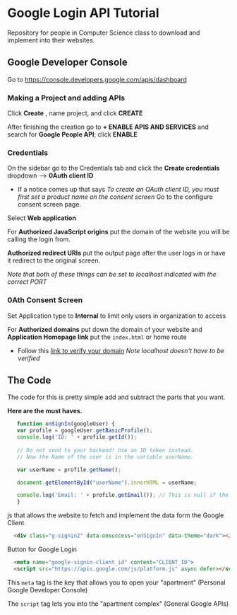 # Google Login API Tutorial
Repository for people in Computer Science class to download and implement into their websites.
<br>


## Google Developer Console 
  Go to https://console.developers.google.com/apis/dashboard
  
 ### Making a Project and adding APIs
  
  Click **Create** , name project, and click **CREATE**
  
  After finishing the creation go to **+ ENABLE APIS AND SERVICES** and search for **Google People API**; click **ENABLE**
  
  
  ### Credentials
 
  On the sidebar go to the Credentials tab and click the **Create credentials** dropdown --> **0Auth client ID**
 
  * If a notice comes up that says _To create an OAuth client ID, you must first set a product name on the consent screen_ Go to the  configure consent screen page.

  Select **Web application**  

  For **Authorized JavaScript origins** put the domain of the website you will be calling the login from.

  **Authorized redirect URIs** put the output page after the user logs in or have it redirect to the original screen.

  *Note that both of these things can be set to localhost indicated with the correct PORT*

  ### 0Ath Consent Screen

  Set Application type to **Internal** to limit only users in organization to access
  
  For **Authorized domains** put down the domain of your website and **Application Homepage link** put the `index.html` or home route
  
  * Follow this [link to verify your domain](https://search.google.com/search-console/welcome)
  *Note localhost doesn't have to be verified*

  ## The Code

  The code for this is pretty simple add and subtract the parts that you want. 
  
  **Here are the must haves.**

 ```js   
    function onSignIn(googleUser) {
    var profile = googleUser.getBasicProfile();
    console.log('ID: ' + profile.getId());
        
    // Do not send to your backend! Use an ID token instead.
    // Now the Name of the user is in the variable userName.

    var userName = profile.getName();

    document.getElementById("userName").innerHTML = userName;

    console.log('Email: ' + profile.getEmail()); // This is null if the 'email' scope is not present.
    }
  ```
  js that allows the website to fetch and implement the data form the Google Client

  ```html
    <div class="g-signin2" data-onsuccess="onSignIn" data-theme="dark"></div>
  ```
  Button for Google Login 
  ```html
    <meta name="google-signin-client_id" content="CLIENT_ID">
    <script src="https://apis.google.com/js/platform.js" async defer></script>


  ```
  This `meta` tag is the key that allows you to open your "apartment" (Personal Google Developer Console)

  The `script` tag lets you into the "apartment complex" (General Google APIs)
